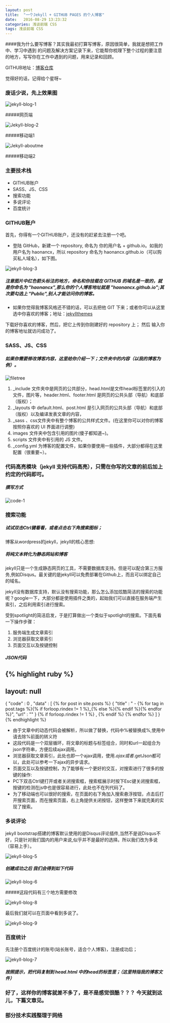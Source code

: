 ```yaml
---
layout: post
title:  "一个Jekyll + GITHUB PAGES 的个人博客"
date:   2016-08-29 13:23:32
categories: 浅谈前端 CSS
tags: 浅谈前端 CSS
---
```

####我为什么要写博客？其实我最初打算写博客，原因很简单，我就是想把工作中、学习中遇到 的问题及解决方案记录下来，它能帮你梳理下整个过程的要注意的地方，写写你在工作中遇到的问题，用来记录和回顾。


GITHUB地址：[博客仓库](https://github.com/Haonancx/Haonancx.github.io "博客仓库")


觉得好的话，记得给个星呀~

### 废话少说，先上效果图



![jekyll-blog-1](http://i.imgur.com/8scjoPX.png)

#####网页端

![Jekyll-blog-2](http://i.imgur.com/0QY92m4.png)

#####移动端1

![Jekyll-aboutme](http://i.imgur.com/JpatL1Z.png)

#####移动端2





### 主要技术栈


- GITHUB账户
- SASS、JS、CSS
- 搜索功能
- 多说评论
- 百度统计





### GITHUB账户

首先，你得有一个GITHUB账户，还没有的赶紧去注册一个吧。




- 登陆 GitHub，新建一个 repository, 命名为 你的用户名 + github.io。如我的用户名为 haonancx，所以 repository 命名为 haonancx.github.io（可以购买私人域名），如下图。

![jekyll-blog-3](http://i.imgur.com/7P5ubpf.png)


##### 注意图片中红色箭头标注的地方，命名和你挂载在 GITHUB 的域名是一致的，就是你命名为 "haonancx",那么你的个人博客地址就是 "haonancx.github.io";其次要勾选上 "Public",别人才能访问你的博客。

- 如果你觉得我博客风格还不错的话，可以去把他 GIT 下来；或者你可以从这里选中你喜欢的博客；地址：[jekyllthemes](http://jekyllthemes.org/ "jekyllthemes")


下载好你喜欢的博客，然后，把它上传到你刚建好的 repository 上；
然后 输入你的博客地址就访问成功了。


### SASS、JS、CSS

##### 如果你需要修改博客内容，这里给你介绍一下；文件夹中的内容（以我的博客为例）。


![filetree](http://i.imgur.com/ICLH3HM.png)


> 
1. _include 文件夹中是网页的公共部分，head.html是文件head标签里的引入的文件，图片等，header.html、footer.html 是网页的公共头部（导航）和底部（版权）；
2. _layouts 中 default.html、post.html 是引入网页的公共头部（导航）和底部（版权）以及编译发表文章的内容，
3. _sass 、css文件夹中有整个博客的公共样式文件。(在这里你可以对你的博客按照你喜欢的 UI 界面进行调整)
4. images 文件夹中包含引用的图片(傻子都知道~)。
5. scripts 文件夹中有引用的 JS 文件。
6. _config.yml 为博客的配置文件，如果你要使用一些插件，大部分都得在这里配置（很重要~）。


### 代码高亮模块（jekyll 支持代码高亮），只需在你写的文章的前后加上约定的代码即可。

##### 撰写方式

![code-1](http://i.imgur.com/EaEn3ln.png)




### 搜索功能

##### 试试双击Ctrl键看看，或者点击右下角搜索图标；



博客从wordpress的jekyll，jekyll的核心思想:

##### 将纯文本转化为静态网站和博客

jekyll只是一个生成静态网页的工具，不需要数据库支持。但是可以配合第三方服务,例如Disqus。最关键的是jekyll可以免费部署在Github上，而且可以绑定自己的域名。

jekyll没有数据库支持，默认没有搜索功能，那么怎么添加炫酷简洁的搜索的功能呢？google一下，大部分都是使用插件之类的，起始我们可以直接在服务端产生索引，之后利用索引进行搜索。

受到spotlight的简洁启发，于是打算做出一个类似于spotlight的搜索。下面先看一下操作步骤：



1. 服务端生成文章索引
1. 浏览器获取文章索引
1. 页面交互以及按键控制


##### JSON代码

{% highlight ruby %}
---
layout: null
---
{
	"code" : 0 ,
	"data" : [
	 {\% for post in site.posts \%}
	{
		"title" : " - {\% for tag in post.tags \%}{\% if forloop.rindex != 1 \%}_{\% else \%}{\% endif \%}{\% endfor \%}",
		"url" : ""
	}
	{\% if forloop.rindex != 1  \%}
	,
	{\% endif %\}
{\% endfor \%}
	]
}
{% endhighlight %}


- 由于文章中的动态代码会被解析，所以做了替换，代码中%被替换成\%,使用中请去除%前面的转义符
- 这段代码是一个双层循环，将文章的标题与标签组合，同时和url一起组合为json字符串，方便后续ajax调用。
- 浏览器获取文章索引，此处也即一个ajax调用，使用$.ajax或者$.getJson都可以，此处可以参考一下ajax的异步请求。
- 页面交互以及按键控制，为了能够有一个更好的交互，对搜索进行了很多的按键的操作:
- PC下双击Ctrl键打开或者关闭搜索框，搜索框展示时按下Esc键关闭搜索框，按键的检测在js中也是很容易进行，此处也不在列代码了。
- 为了移动端也可以很好的搜索，在页面的右下角加入搜索悬浮按钮，点击后打开搜索页面，而在搜索页面，右上角提供关闭按钮，这样整体下来就完美的实现了搜索。



### 多说评论
jekyll bootstrap搭建的博客默认使用的是Disqus评论插件,当然不是说Disqus不好，只是针对我们国内的用户来说,似乎并不是最好的选择。所以我们改为多说（容易上手）。

![jekyll-blog-5](http://i.imgur.com/ITVqdyd.png)



##### 创建成功之后 我们会得到如下代码


![jekyll-blog-6](http://i.imgur.com/g3zRlzF.png)


#####这段代码有三个地方需要修改


![jekyll-blog-8](http://i.imgur.com/NtVahOQ.png)


最后我们就可以在页面中看到多说了。

![jekyll-blog-9](http://i.imgur.com/FMvB2qX.png)

### 百度统计

先注册个百度统计的账号(站长账号，适合个人博客)，注册成功后；

![jekyll-blog-7](http://i.imgur.com/4wfFmuU.png)

##### 按照提示，把代码复制到 head.html 中的head的标签里；（这里特指我的博客文件）

### 好了，这样你的博客就差不多了，是不是感觉很酷？？？ 今天就到这儿，下篇文章见。


### 部分技术实践整理于网络